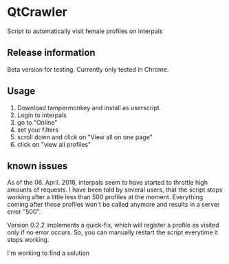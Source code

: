 # QtCrawler
Script to automatically visit female profiles on interpals

## Release information

Beta version for testing. Currently only tested in Chrome. 

## Usage

1. Download tampermonkey and install as userscript.
2. Login to interpals
3. go to "Online"
4. set your filters
5. scroll down and click on "View all on one page"
6. click on "view all profiles"

## known issues

As of the 06. April. 2016, interpals seem to have started to throttle high amounts of requests. I have been told by several users, that the script stops working after a little less than 500 profiles at the moment. Everything coming after those profiles won't be called anymore and results in a server error "500".

Version 0.2.2 implements a quick-fix, which will register a profile as visited only if no error occurs. So, you can manually restart the script everytime it stops working. 

I'm working to find a solution
